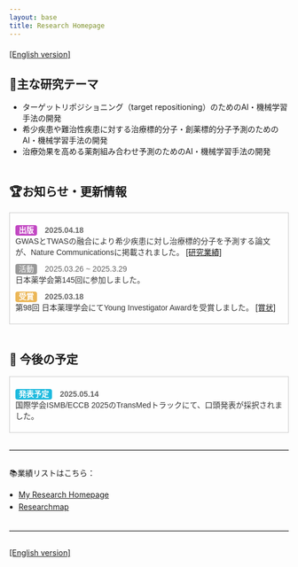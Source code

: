 ```yaml
---
layout: base
title: Research Homepage
---
```


<div style="margin-top: 20px;">
  <a href="./en/index.html" target="_blank" rel="noopener noreferrer">
    [English version]
  </a>
</div>

## 💎**主な研究テーマ**
- ターゲットリポジショニング（target repositioning）のためのAI・機械学習手法の開発
- 希少疾患や難治性疾患に対する治療標的分子・創薬標的分子予測のためのAI・機械学習手法の開発
- 治療効果を高める薬剤組み合わせ予測のためのAI・機械学習手法の開発
<br><br>


## 🏆**お知らせ・更新情報**

<div style="max-height: 240px; overflow-y: auto; border: 1px solid #ccc; padding: 10px; background-color: #fefefe;">

<dl style="margin: 0; font-family: 'Noto Sans JP', sans-serif;">
  
  <dt style="font-weight: bold; margin-top: 10px;">
    <span style="background-color: #C248C3; color: white; padding: 2px 6px; border-radius: 4px; font-size: 0.85rem;">出版</span>
    <time style="margin-left: 10px; color: #666;">2025.04.18</time>
  </dt>
  <dd style="margin: 0 0 10px 0;"><a href="#" style="text-decoration: none; color: #333;">
    GWASとTWASの融合により希少疾患に対し治療標的分子を予測する論文が、Nature Communicationsに掲載されました。 
    <a href="https://doi.org/10.1038/s41467-025-58464-4" target="_blank" rel="noopener noreferrer">[研究業績]</a>
    </a></dd>

  <dt>
    <span style="background-color: #999; color: white; padding: 2px 6px; border-radius: 4px; font-size: 0.85rem;">活動</span>
    <time style="margin-left: 10px; color: #666;">2025.03.26 ~ 2025.3.29</time>
  </dt>
  <dd style="margin: 0 0 10px 0;"><a href="#" style="text-decoration: none; color: #333;">日本薬学会第145回に参加しました。</a></dd>

  <dt style="font-weight: bold; margin-top: 10px;">
    <span style="background-color: #ECB758; color: white; padding: 2px 6px; border-radius: 4px; font-size: 0.85rem;">受賞</span>
    <time style="margin-left: 10px; color: #666;">2025.03.18</time>
  </dt>
  <dd style="margin: 0 0 10px 0;">
    <a href="#" style="text-decoration: none; color: #333;">
      第98回 日本薬理学会にてYoung Investigator Awardを受賞しました。 
    <a href="/assets/docs/appw2025_award_certificate.pdf" target="_blank" rel="noopener noreferrer">[賞状]</a>
    </a>
  </dd>


</dl>
</div>
<br>


<h2 style="font-weight: bold;">📅 今後の予定</h2>

<div style="max-height: 240px; overflow-y: auto; border: 1px solid #ccc; padding: 10px; background-color: #fefefe;">

<dl style="margin: 0; font-family: 'Noto Sans JP', sans-serif;">

  <dt style="font-weight: bold; margin-top: 10px;">
    <span style="background-color: #1EBADE; color: white; padding: 2px 6px; border-radius: 4px; font-size: 0.85rem;">発表予定</span>
    <time style="margin-left: 10px; color: #666;">2025.05.14</time>
  </dt>
  <dd style="margin: 0 0 10px 0;"><a href="#" style="text-decoration: none; color: #333;">
    国際学会ISMB/ECCB 2025のTransMedトラックにて、口頭発表が採択されました。</a></dd>

</dl>
</div>


<hr style="margin: 30px 0; border: none; border-top: 1px solid #ccc;" />
<!-- 🔽 ニュースボックスの外に出すには、divの外で新しいセクションを開始 -->

<div style="margin-top: 20px;">
  <p>📚業績リストはこちら：</p>
  <ul style="margin: 0; padding-left: 1.2em; line-height: 1.6;">
    <li>
      <a href="https://satoko-namba.github.io/achievements.html" target="_blank" rel="noopener noreferrer">
        My Research Homepage
      </a>
    </li>
    <li>
      <a href="https://researchmap.jp/namba_satoko" target="_blank" rel="noopener noreferrer">
        Researchmap
      </a>
    </li>
  </ul>
</div>


<hr style="margin: 30px 0; border: none; border-top: 1px solid #ccc;" />

<div style="margin-top: 20px;">
  <a href="./en/index.html" target="_blank" rel="noopener noreferrer">
    [English version]
  </a>
</div>
